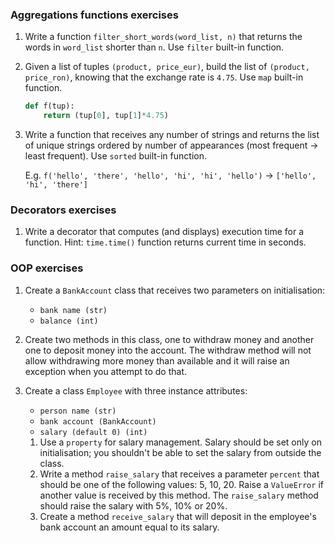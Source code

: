 ### Aggregations functions exercises
1. Write a function `filter_short_words(word_list, n)` that returns the words in `word_list` shorter than `n`. Use `filter` built-in function.
1. Given a list of tuples `(product, price_eur)`, build the list of `(product, price_ron)`, knowing that the exchange rate is `4.75`. Use `map` built-in function.
    ```python
    def f(tup):
        return (tup[0], tup[1]*4.75)
    ```
1. Write a function that receives any number of strings and returns the list of unique strings ordered by number of appearances (most frequent → least frequent). 
Use `sorted` built-in function.
    
    E.g. `f('hello', 'there', 'hello', 'hi', 'hi', 'hello')` -> `['hello', 'hi', 'there']`

### Decorators exercises
1. Write a decorator that computes (and displays) execution time for a function. 
Hint: `time.time()` function returns current time in seconds.

### OOP exercises
1. Create a `BankAccount` class that receives two parameters on initialisation: 
    * `bank name (str)`
    * `balance (int)`
1. Create two methods in this class, one to withdraw money and another one to deposit money into the account. The withdraw method will not allow withdrawing more money than available and it will raise an exception when you attempt to do that.
1. Create a class `Employee` with three instance attributes:
    * `person name (str)`
    * `bank account (BankAccount)`
    * `salary (default 0) (int)`

    1. Use a `property` for salary management. Salary should be set only on initialisation; you shouldn't be able to set the salary from outside the class.
    1. Write a method `raise_salary` that receives a parameter `percent` that should be one of the following values: 5, 10, 20. Raise a `ValueError` if another value is received by this method.
    The `raise_salary` method should raise the salary with 5%, 10% or 20%.
    1. Create a method `receive_salary` that will deposit in the employee's bank account an amount equal to its salary.
